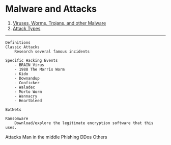 # Malware and Attacks

1. [Viruses, Worms, Trojans, and other Malware](malware.md)
1. [Attack Types](attack_types.md)


----  
	Definitions
	Classic Attacks
		Research several famous incidents

	Specific Hacking Events
		- BRAIN Virus
		- 1988 The Morris Worm
		- Kido
		- Downandup
		- Conficker
		- Waladec
		- Morto Worm
		- Wannacry
		- Heartbleed

	BotNets

	Ransomware
		Download/explore the legitimate encryption software that this uses.



Attacks
	Man in the middle
	Phishing
	DDos
	Others
